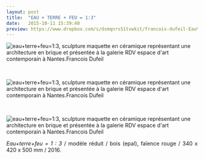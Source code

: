 ```yaml
---
layout: post
title:  "EAU + TERRE + FEU = 1:3"
date:   2015-10-11 15:39:40
preview: https://www.dropbox.com/s/dsmqnrs51tvwkit/francois-dufeil-Eau%2Bterre%2Bfeu%3D1.3-Arslan-Smirnov-preview.jpg?raw=1
---
```


<img src="https://www.dropbox.com/s/rz6temcwgn348fi/francois-dufeil-Eau%2Bterre%2Bfeu%3D1.3-Arslan-Smirnov.jpg?raw=1" alt="eau+terre+feu=1:3, sculpture maquette en c&eacute;ramique repr&eacute;sentant une architecture en brique et pr&eacute;sent&eacute;e &agrave; la galerie RDV espace d'art contemporain &agrave; Nantes.Francois Dufeil">
<p>&nbsp;</p>

<img src="https://www.dropbox.com/s/srgo9hwfmbj5khp/francois-dufeil-Eau%2Bterre%2Bfeu%3D1.3.jpg?raw=1" alt="eau+terre+feu=1:3, sculpture maquette en c&eacute;ramique repr&eacute;sentant une architecture en brique et pr&eacute;sent&eacute;e &agrave; la galerie RDV espace d'art contemporain &agrave; Nantes.Francois Dufeil">
<p>&nbsp;</p>

<img src="https://www.dropbox.com/s/uoqe95n7d7x3ipb/francois-dufeil-Eau%2Bterre%2Bfeu%3D1.3%20%282%29.jpg?raw=1" alt="eau+terre+feu=1:3, sculpture maquette en c&eacute;ramique repr&eacute;sentant une architecture en brique et pr&eacute;sent&eacute;e &agrave; la galerie RDV espace d'art contemporain &agrave; Nantes.Francois Dufeil">

<p style="text-align:justify">
<span style="font-style: italic;">Eau+terre+feu = 1 : 3</span> / mod&egrave;le r&eacute;duit / bois (epal), fa&iuml;ence rouge / 340 x 420 x 500 mm / 2016.
</p>
